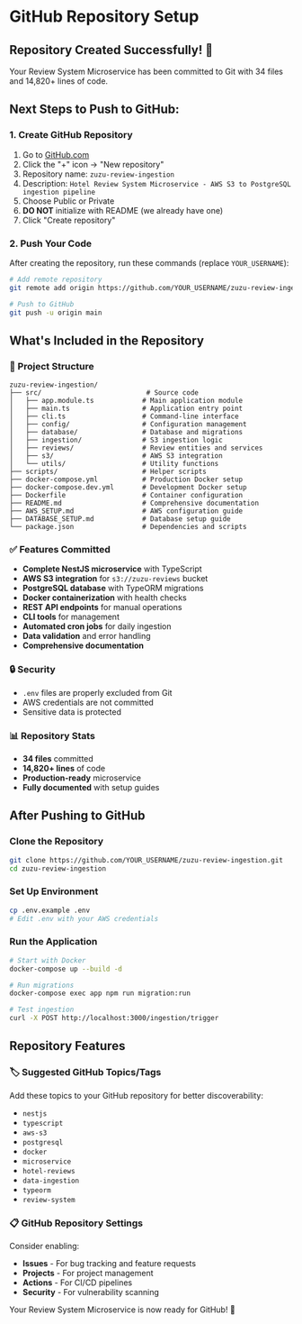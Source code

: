 # GitHub Repository Setup

## Repository Created Successfully! 🎉

Your Review System Microservice has been committed to Git with 34 files and 14,820+ lines of code.

## Next Steps to Push to GitHub:

### 1. Create GitHub Repository
1. Go to [GitHub.com](https://github.com)
2. Click the "+" icon → "New repository"
3. Repository name: `zuzu-review-ingestion`
4. Description: `Hotel Review System Microservice - AWS S3 to PostgreSQL ingestion pipeline`
5. Choose Public or Private
6. **DO NOT** initialize with README (we already have one)
7. Click "Create repository"

### 2. Push Your Code
After creating the repository, run these commands (replace `YOUR_USERNAME`):

```bash
# Add remote repository
git remote add origin https://github.com/YOUR_USERNAME/zuzu-review-ingestion.git

# Push to GitHub
git push -u origin main
```

## What's Included in the Repository

### 📁 Project Structure
```
zuzu-review-ingestion/
├── src/                          # Source code
│   ├── app.module.ts            # Main application module
│   ├── main.ts                  # Application entry point
│   ├── cli.ts                   # Command-line interface
│   ├── config/                  # Configuration management
│   ├── database/                # Database and migrations
│   ├── ingestion/               # S3 ingestion logic
│   ├── reviews/                 # Review entities and services
│   ├── s3/                      # AWS S3 integration
│   └── utils/                   # Utility functions
├── scripts/                     # Helper scripts
├── docker-compose.yml           # Production Docker setup
├── docker-compose.dev.yml       # Development Docker setup
├── Dockerfile                   # Container configuration
├── README.md                    # Comprehensive documentation
├── AWS_SETUP.md                 # AWS configuration guide
├── DATABASE_SETUP.md            # Database setup guide
└── package.json                 # Dependencies and scripts
```

### ✅ Features Committed
- **Complete NestJS microservice** with TypeScript
- **AWS S3 integration** for `s3://zuzu-reviews` bucket
- **PostgreSQL database** with TypeORM migrations
- **Docker containerization** with health checks
- **REST API endpoints** for manual operations
- **CLI tools** for management
- **Automated cron jobs** for daily ingestion
- **Data validation** and error handling
- **Comprehensive documentation**

### 🔒 Security
- `.env` files are properly excluded from Git
- AWS credentials are not committed
- Sensitive data is protected

### 📊 Repository Stats
- **34 files** committed
- **14,820+ lines** of code
- **Production-ready** microservice
- **Fully documented** with setup guides

## After Pushing to GitHub

### Clone the Repository
```bash
git clone https://github.com/YOUR_USERNAME/zuzu-review-ingestion.git
cd zuzu-review-ingestion
```

### Set Up Environment
```bash
cp .env.example .env
# Edit .env with your AWS credentials
```

### Run the Application
```bash
# Start with Docker
docker-compose up --build -d

# Run migrations
docker-compose exec app npm run migration:run

# Test ingestion
curl -X POST http://localhost:3000/ingestion/trigger
```

## Repository Features

### 🏷️ Suggested GitHub Topics/Tags
Add these topics to your GitHub repository for better discoverability:
- `nestjs`
- `typescript`
- `aws-s3`
- `postgresql`
- `docker`
- `microservice`
- `hotel-reviews`
- `data-ingestion`
- `typeorm`
- `review-system`

### 📋 GitHub Repository Settings
Consider enabling:
- **Issues** - For bug tracking and feature requests
- **Projects** - For project management
- **Actions** - For CI/CD pipelines
- **Security** - For vulnerability scanning

Your Review System Microservice is now ready for GitHub! 🚀